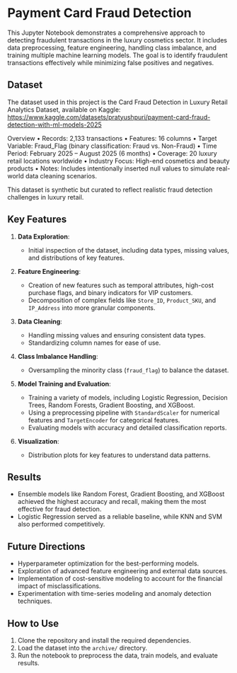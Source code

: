 # Payment Card Fraud Detection

This Jupyter Notebook demonstrates a comprehensive approach to detecting fraudulent transactions in the luxury cosmetics sector. It includes data preprocessing, feature engineering, handling class imbalance, and training multiple machine learning models. The goal is to identify fraudulent transactions effectively while minimizing false positives and negatives.

## Dataset

The dataset used in this project is the Card Fraud Detection in Luxury Retail Analytics Dataset, available on Kaggle:
 https://www.kaggle.com/datasets/pratyushpuri/payment-card-fraud-detection-with-ml-models-2025

Overview
	•	Records: 2,133 transactions
	•	Features: 16 columns
	•	Target Variable: Fraud_Flag (binary classification: Fraud vs. Non-Fraud)
	•	Time Period: February 2025 – August 2025 (6 months)
	•	Coverage: 20 luxury retail locations worldwide
	•	Industry Focus: High-end cosmetics and beauty products
	•	Notes: Includes intentionally inserted null values to simulate real-world data cleaning scenarios.

This dataset is synthetic but curated to reflect realistic fraud detection challenges in luxury retail.

## Key Features

1. **Data Exploration**:
   - Initial inspection of the dataset, including data types, missing values, and distributions of key features.

2. **Feature Engineering**:
   - Creation of new features such as temporal attributes, high-cost purchase flags, and binary indicators for VIP customers.
   - Decomposition of complex fields like `Store_ID`, `Product_SKU`, and `IP_Address` into more granular components.

3. **Data Cleaning**:
   - Handling missing values and ensuring consistent data types.
   - Standardizing column names for ease of use.

4. **Class Imbalance Handling**:
   - Oversampling the minority class (`fraud_flag`) to balance the dataset.

5. **Model Training and Evaluation**:
   - Training a variety of models, including Logistic Regression, Decision Trees, Random Forests, Gradient Boosting, and XGBoost.
   - Using a preprocessing pipeline with `StandardScaler` for numerical features and `TargetEncoder` for categorical features.
   - Evaluating models with accuracy and detailed classification reports.

6. **Visualization**:
   - Distribution plots for key features to understand data patterns.

## Results

- Ensemble models like Random Forest, Gradient Boosting, and XGBoost achieved the highest accuracy and recall, making them the most effective for fraud detection.
- Logistic Regression served as a reliable baseline, while KNN and SVM also performed competitively.

## Future Directions

- Hyperparameter optimization for the best-performing models.
- Exploration of advanced feature engineering and external data sources.
- Implementation of cost-sensitive modeling to account for the financial impact of misclassifications.
- Experimentation with time-series modeling and anomaly detection techniques.

## How to Use

1. Clone the repository and install the required dependencies.
2. Load the dataset into the `archive/` directory.
3. Run the notebook to preprocess the data, train models, and evaluate results.
